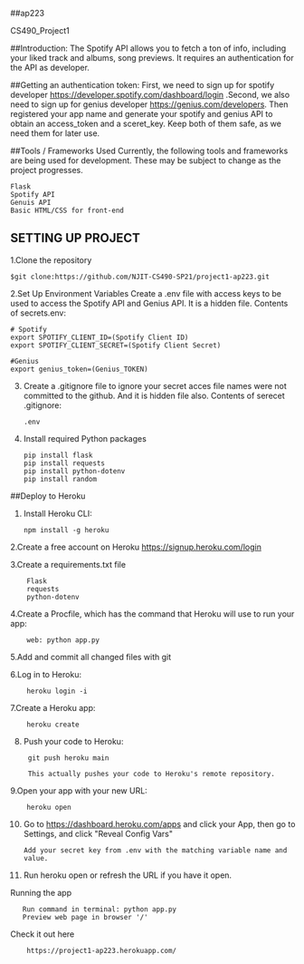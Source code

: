 ##ap223

CS490_Project1

##Introduction: 
The Spotify API allows you to fetch a ton of info, including your liked track and albums, song previews. It requires an authentication for the API as developer.

##Getting an authentication token: First, we need to sign up for spotify developer https://developer.spotify.com/dashboard/login .Second, we also need to sign up for genius developer https://genius.com/developers. Then registered your app name and generate your spotify and genius API to obtain an access_token and a sceret_key. Keep both of them safe, as we need them for later use.

##Tools / Frameworks Used
Currently, the following tools and frameworks are being used for development. These may be subject to change as the project progresses.

    Flask 
    Spotify API
    Genuis API
    Basic HTML/CSS for front-end

## SETTING UP PROJECT

1.Clone the repository

    $git clone:https://github.com/NJIT-CS490-SP21/project1-ap223.git

2.Set Up Environment Variables Create a .env file with access keys to be used to access the Spotify API and Genius API. It is a hidden file.
  Contents of secrets.env:

    # Spotify
    export SPOTIFY_CLIENT_ID=(Spotify Client ID)
    export SPOTIFY_CLIENT_SECRET=(Spotify Client Secret)
    
    #Genius
    export genius_token=(Genius_TOKEN)
  
 3. Create a .gitignore file to ignore your secret acces file names were not committed to the github. And it is hidden file also. 
    Contents of serecet .gitignore:
    
        .env
 4. Install required Python packages
 
        pip install flask
        pip install requests
        pip install python-dotenv
        pip install random
        
 ##Deploy to Heroku
 
 1. Install Heroku CLI:
        
        npm install -g heroku
    
 2.Create a free account on Heroku https://signup.heroku.com/login
 
 3.Create a requirements.txt file
        
        Flask
        requests
        python-dotenv

4.Create a Procfile, which has the command that Heroku will use to run your app:

        web: python app.py
     
5.Add and commit all changed files with git

6.Log in to Heroku: 
    
        heroku login -i
        
7.Create a Heroku app:

        heroku create
8. Push your code to Heroku: 

        git push heroku main
        
        This actually pushes your code to Heroku's remote repository.
9.Open your app with your new URL: 

        heroku open
        
10. Go to https://dashboard.heroku.com/apps and click your App, then go to Settings, and click "Reveal Config Vars"
        
        Add your secret key from .env with the matching variable name and value.
 
11. Run heroku open or refresh the URL if you have it open.
    
 Running the app
 
       Run command in terminal: python app.py
       Preview web page in browser '/'
        
 Check it out here
 
        https://project1-ap223.herokuapp.com/
        
  
